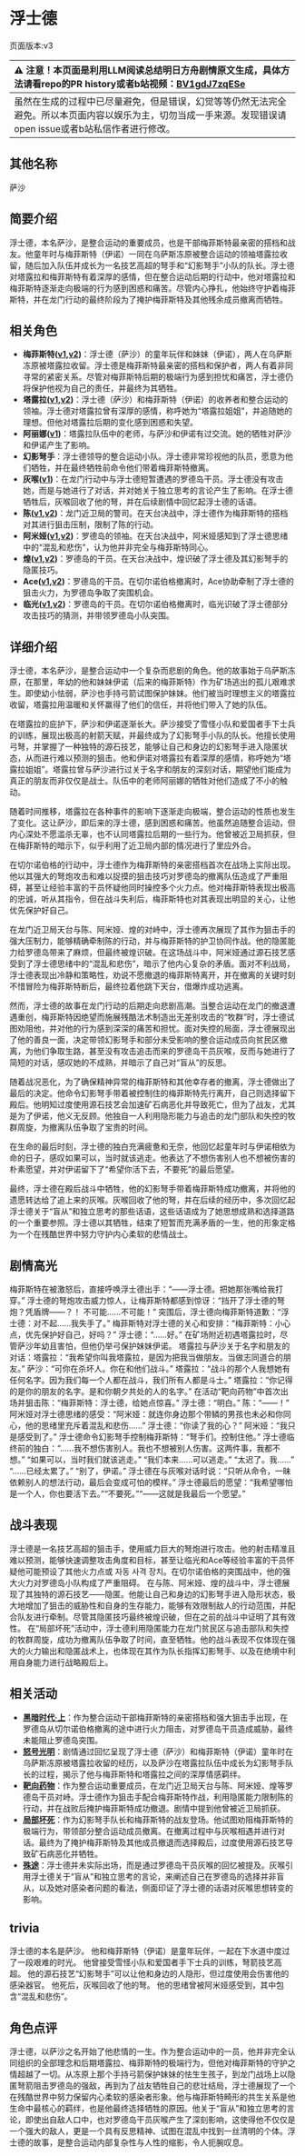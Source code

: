 # 浮士德
页面版本:v3
 

| :warning: 注意！本页面是利用LLM阅读总结明日方舟剧情原文生成，具体方法请看repo的PR history或者b站视频：[BV1gdJ7zqESe](https://www.bilibili.com/video/BV1gdJ7zqESe/)         |
|:----------------------------|
| 虽然在生成的过程中已尽量避免，但是错误，幻觉等等仍然无法完全避免。所以本页面内容以娱乐为主，切勿当成一手来源。发现错误请open issue或者b站私信作者进行修改。|



## 其他名称
萨沙
## 简要介绍
浮士德，本名萨沙，是整合运动的重要成员，也是干部梅菲斯特最亲密的搭档和战友。他童年时与梅菲斯特（伊诺）一同在乌萨斯冻原被整合运动的领袖塔露拉收留，随后加入队伍并成长为一名技艺高超的弩手和“幻影弩手”小队的队长。浮士德对塔露拉和梅菲斯特有着深厚的感情，但在整合运动后期的行动中，他对塔露拉和梅菲斯特逐渐走向极端的行为感到困惑和痛苦。尽管内心挣扎，他始终守护着梅菲斯特，并在龙门行动的最终阶段为了掩护梅菲斯特及其他残余成员撤离而牺牲。
## 相关角色
-   **梅菲斯特([v1](../chars/extended_char_mei_fei_si_te.md),[v2](extended_char_mei_fei_si_te.md))**：浮士德（萨沙）的童年玩伴和妹妹（伊诺），两人在乌萨斯冻原被塔露拉收留。浮士德是梅菲斯特最亲密的搭档和保护者，两人有着非同寻常的紧密关系。尽管对梅菲斯特后期的极端行为感到担忧和痛苦，浮士德仍将保护他视为自己的责任，并最终为其牺牲。
-   **塔露拉([v1](../chars/extended_char_386da9.md),[v2](extended_char_ta_lu_la.md))**：浮士德（萨沙）和梅菲斯特（伊诺）的收养者和整合运动的领袖。浮士德对塔露拉曾有深厚的感情，称呼她为“塔露拉姐姐”，并追随她的理想。但他对塔露拉后期的变化感到困惑和失望。
-   **阿丽娜([v1](../chars/extended_char_a_li_na.md))**：塔露拉队伍中的老师，与萨沙和伊诺有过交流。她的牺牲对萨沙和伊诺产生了影响。
-   **幻影弩手**：浮士德领导的整合运动小队。浮士德非常珍视他的队员，愿意为他们牺牲，并在最终牺牲前命令他们带着梅菲斯特撤离。
-   **灰喉([v1](../chars/char_367_swllow.md))**：在龙门行动中与浮士德短暂遭遇的罗德岛干员。浮士德没有攻击她，而是与她进行了对话，并对她关于独立思考的言论产生了影响。在浮士德牺牲后，灰喉回收了他的弩，并在后续剧情中回忆起浮士德的话语。
-   **陈([v1](../chars/char_010_chen.md),[v2](char_010_chen.md))**：龙门近卫局的警司。在天台决战中，浮士德作为梅菲斯特的搭档对其进行狙击压制，限制了陈的行动。
-   **阿米娅([v1](../chars/char_002_amiya.md),[v2](char_002_amiya.md))**：罗德岛的领袖。在天台决战中，阿米娅感知到了浮士德思绪中的“混乱和悲伤”，认为他并非完全与梅菲斯特同心。
-   **煌([v1](../chars/char_017_huang.md),[v2](char_017_huang.md))**：罗德岛的干员。在天台决战中，煌识破了浮士德及其幻影弩手的隐匿技巧。
-   **Ace([v1](../chars/extended_char_Ace.md),[v2](extended_char_Ace.md))**：罗德岛的干员。在切尔诺伯格撤离时，Ace协助牵制了浮士德的狙击火力，为罗德岛争取了突围机会。
-   **临光([v1](../chars/char_148_nearl.md),[v2](char_148_nearl.md))**：罗德岛的干员。在切尔诺伯格撤离时，临光识破了浮士德部分攻击技巧的猜测，并带领罗德岛小队突围。
## 详细介绍
浮士德，本名萨沙，是整合运动中一个复杂而悲剧的角色。他的故事始于乌萨斯冻原，在那里，年幼的他和妹妹伊诺（后来的梅菲斯特）作为矿场逃出的孤儿艰难求生。即使幼小怯弱，萨沙也手持弓箭试图保护妹妹。他们被当时理想主义的塔露拉收留，塔露拉用温暖和关怀赢得了他们的信任，并将他们带入了她的队伍。

在塔露拉的庇护下，萨沙和伊诺逐渐长大。萨沙接受了雪怪小队和爱国者手下士兵的训练，展现出极高的射箭天赋，并最终成为了幻影弩手小队的队长。他擅长使用弓弩，并掌握了一种独特的源石技艺，能够让自己和身边的幻影弩手进入隐匿状态，从而进行难以预测的狙击。他和伊诺对塔露拉有着深厚的感情，称呼她为“塔露拉姐姐”。塔露拉曾与萨沙进行过关于名字和朋友的深刻对话，期望他们能成为真正的朋友而非仅仅是战士。队伍中的老师阿丽娜的牺牲对他们造成了不小的触动。

随着时间推移，塔露拉在各种事件的影响下逐渐走向极端，整合运动的性质也发生了变化。这让萨沙，即后来的浮士德，感到困惑和痛苦。他虽然追随整合运动，但内心深处不愿滥杀无辜，也不认同塔露拉后期的一些行为。他曾被近卫局抓获，但在梅菲斯特的暗示下，似乎利用了近卫局内部的情况进行了里应外合。

在切尔诺伯格的行动中，浮士德作为梅菲斯特的亲密搭档首次在战场上实际出现。他以其强大的弩炮攻击和难以捉摸的狙击技巧对罗德岛的撤离队伍造成了严重阻碍，甚至让经验丰富的干员怀疑他同时操控多个火力点。他对梅菲斯特表现出极高的忠诚，听从其指令，但在战斗失利后，梅菲斯特也对其表现出明显的关心，让他优先保护好自己。

在龙门近卫局天台与陈、阿米娅、煌的对峙中，浮士德再次展现了其作为狙击手的强大压制力，能够精确牵制陈的行动，并与梅菲斯特的护卫协同作战。他的隐匿能力给罗德岛带来了麻烦，但最终被煌识破。在这场战斗中，阿米娅通过源石技艺感受到了浮士德思绪中的“混乱和悲伤”，暗示了他内心复杂的矛盾。面对不利战局，浮士德表现出冷静和策略性，劝说不愿撤退的梅菲斯特离开，并在撤离的关键时刻不惜冒险为梅菲斯特断后，最终拉着他跳下天台，借爆炸成功逃离。

然而，浮士德的故事在龙门行动的后期走向悲剧高潮。当整合运动在龙门的撤退遭遇重创，梅菲斯特因绝望而施展残酷法术制造出无差别攻击的“牧群”时，浮士德试图劝阻他，并对他的行为感到深深的痛苦和担忧。面对失控的局面，浮士德展现出了他的善良一面，决定带领幻影弩手和部分未受影响的整合运动成员向贫民区撤离，为他们争取生路，甚至没有攻击追击而来的罗德岛干员灰喉，反而与她进行了简短的对话，感叹她的不成熟，并暗示了自己对“盲从”的反思。

随着战况恶化，为了确保精神异常的梅菲斯特和其他幸存者的撤离，浮士德做出了最后的决定。他命令幻影弩手带着被控制住的梅菲斯特先行离开，自己则选择留下殿后。他明知过度使用源石技艺会加速矿石病恶化并导致死亡，但为了战友，尤其是为了伊诺，他义无反顾。他独自一人利用隐形能力与追击的龙门部队和失控的牧群周旋，为撤离队伍争取了宝贵的时间。

在生命的最后时刻，浮士德的独白充满疲惫和无奈，他回忆起童年时与伊诺相依为命的日子，感叹如果可以，当时就该逃走。他表达了不想伤害别人也不想被伤害的朴素愿望，并对伊诺留下了“希望你活下去，不要死”的最后愿望。

最终，浮士德在殿后战斗中牺牲，他的幻影弩手带着梅菲斯特成功撤离，并将他的遗愿转达给了追上来的灰喉。灰喉回收了他的弩，并在后续的经历中，多次回忆起浮士德关于“盲从”和独立思考的那些话语，这些话语成为了她思想成熟和选择道路的一个重要参照。浮士德以其牺牲，结束了短暂而充满矛盾的一生，他的形象定格为一个在残酷世界中努力守护内心柔软的悲情战士。
## 剧情高光
梅菲斯特在被激怒后，直接呼唤浮士德出手：“——浮士德。把她那张嘴给我打穿。”
浮士德的弩炮攻击威力惊人，让梅菲斯特都感到惊讶：“挡开了浮士德的弩炮？凭盾牌——？！ 不可能......不可能！”
突围后，浮士德向梅菲斯特道歉：“浮士德：对不起......我失手了。”
梅菲斯特对浮士德的关心和安排：“梅菲斯特：小心点，优先保护好自己，好吗？” 浮士德：“......好。”
在矿场附近初遇塔露拉时，尽管萨沙年幼且害怕，但他仍举弓保护妹妹伊诺。
塔露拉与萨沙关于名字和朋友的对话：塔露拉：“我希望你叫我塔露拉，是因为把我当做朋友。当做志同道合的朋友。” 萨沙：“可你在杀坏人。你在和他们战斗。” 塔露拉：“战斗的那个人我想她有任何名字。因为我们每一个人都在战斗，我们所有人都是斗士。” 塔露拉：“你记得的是你的朋友的名字。是和你朝夕共处的人的名字。”
在活动“靶向药物”中首次出场并狙击陈：“梅菲斯特：浮士德，给她点惊喜。” 浮士德：“明白。” 陈：“——！”
阿米娅对浮士德思绪的感受：“阿米娅：就连你身边那个带鳞的男孩也未必和你同心，他的思绪里充斥着混乱和悲伤......” 浮士德：“你读了我的心？” 阿米娅：“我只是感受到了。”
浮士德命令幻影弩手控制梅菲斯特：“弩手们。控制住他。”
浮士德临终前的独白：“......我不想伤害别人。我也不想被别人伤害。这两件事，我都不想。” “如果可以，当时我们就该逃走。” “我们本来......可以逃走。” “太迟了。我......” “......已经太累了。” “别了，伊诺。”
浮士德在与灰喉对话时说：“只听从命令，一昧依赖别人的想法行动，最后会变成可怕的模样。”
浮士德最后的愿望：“我希望哪怕是一个人，你也要活下去。”“不要死。”“——这就是我最后一个愿望。”
## 战斗表现
浮士德是一名技艺高超的狙击手，使用威力巨大的弩炮进行攻击。他的射击精准且难以预测，能够快速调整攻击角度和目标，甚至让临光和Ace等经验丰富的干员怀疑他可能预设了其他火力点或 자동 사격 장치。在切尔诺伯格的突围战中，他的强大火力对罗德岛小队构成了严重阻碍。
在与陈、阿米娅、煌的战斗中，浮士德展现了其独特的源石技艺——隐匿。他能让自己和身边的幻影弩手进入隐形状态，极大地增加了狙击的威胁性和自身的生存能力，能够有效限制敌人的行动范围，并配合队友进行牵制。尽管其隐匿技巧最终被煌识破，但在之前的战斗中证明了其有效性。
在“局部坏死”活动中，浮士德利用隐匿能力在龙门贫民区与追击部队和失控的牧群周旋，成功为撤离队伍争取了时间，直至牺牲。他的战斗表现不仅体现在强大的火力输出和隐匿战术上，也体现在其作为队长指挥幻影弩手、以及在绝境中利用自身能力进行战略殿后上。
## 相关活动
-   **[黑暗时代·上](../stories/main_0.md)**：作为整合运动干部梅菲斯特的亲密搭档和强大狙击手出现，在罗德岛从切尔诺伯格撤离的途中进行火力阻击，对罗德岛干员造成威胁，最终未能阻止罗德岛突围。
-   **[怒号光明](../stories/main_8.md)**：剧情通过回忆呈现了浮士德（萨沙）和梅菲斯特（伊诺）童年时在乌萨斯冻原被塔露拉收留的经历，以及萨沙在塔露拉队伍中成长为幻影弩手队长的过程，揭示了他与梅菲斯特和塔露拉之间的深厚情感羁绊。
-   **[靶向药物](../stories/main_5.md)**：作为整合运动重要成员，在龙门近卫局天台与陈、阿米娅、煌等罗德岛干员对峙。浮士德作为狙击手配合梅菲斯特作战，利用隐匿能力限制陈的行动，并在战败后掩护梅菲斯特成功撤退。剧情中提到他曾被近卫局抓获。
-   **[局部坏死](../stories/main_6.md)**：作为幻影弩手队长和梅菲斯特的战友登场。他试图劝阻梅菲斯特的极端行为，带领部分整合运动成员撤离。在撤离过程中与灰喉相遇并进行对话。最终为了掩护梅菲斯特及其他成员撤退而选择殿后，过度使用源石技艺导致矿石病恶化并牺牲。
-   **[殊途](../stories/story_swllow_set_1.md)**：浮士德并未实际出场，而是通过罗德岛干员灰喉的回忆被提及。灰喉引用浮士德关于“盲从”和独立思考的言论，来阐述自己在罗德岛的选择并非盲从，以及她对感染者问题的看法，侧面印证了浮士德的话语对灰喉思想转变的影响。
## trivia
浮士德的本名是萨沙。
他和梅菲斯特（伊诺）是童年玩伴，一起在下水道中度过了一段艰难的时光。
他曾接受雪怪小队和爱国者手下士兵的训练，弩箭技艺高超。
他的源石技艺“幻影弩手”可以让他和身边的人隐形，但过度使用会伤害他的感染器官。
他死后，灰喉回收了他的弩。
他的思绪曾被阿米娅感受到，其中包含“混乱和悲伤”。
## 角色点评
浮士德，以萨沙之名开始了他悲情的一生。作为整合运动中的一员，他并非完全认同组织的全部理念和后期塔露拉、梅菲斯特的极端行为，但他对梅菲斯特的守护之情超越了一切。从冻原上那个手持弓箭保护妹妹的怯生生孩子，到龙门战场上以隐匿弩箭阻击罗德岛的强敌，再到为了战友牺牲自己的悲壮结局，浮士德展现了一个在残酷世界中努力保留内心柔软的感染者形象。他与梅菲斯特畸形的共生关系是他生命中最核心的羁绊，也是他最终选择牺牲的原因。他关于“盲从”和独立思考的言论，即使出自敌人口中，也对罗德岛干员灰喉产生了深刻影响，这使得他不仅仅是一个强大的敌人，更是一个具有反思精神、试图在混乱中找到一丝清明的个体。浮士德的故事，是整合运动内部复杂性与人性的缩影，令人扼腕叹息。